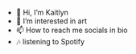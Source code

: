 - 👋 Hi, I’m Kaitlyn
- 👀 I’m interested in art
- 📫 How to reach me socials in bio
- 🎶 listening to Spotify
